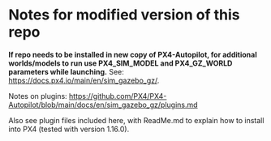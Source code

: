 # Notes for modified version of this repo
**If repo needs to be installed in new copy of PX4-Autopilot, for additional worlds/models to run use PX4_SIM_MODEL and PX4_GZ_WORLD parameters while launching.** See: https://docs.px4.io/main/en/sim_gazebo_gz/.

Notes on plugins:
https://github.com/PX4/PX4-Autopilot/blob/main/docs/en/sim_gazebo_gz/plugins.md

Also see plugin files included here, with ReadMe.md to explain how to install into PX4 (tested with version 1.16.0).
